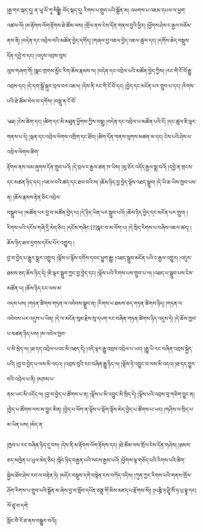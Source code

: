 ﻿  
།རྒྱ་གར་སྐད་དུ། ན་ཡཱ་ལོ་ཀཱ་སིདྡྷི། བོད་སྐད་དུ། རིགས་པ་གྲུབ་པའི་སྒྲོན་མ། འཕགས་པ་འཇམ་དཔལ་ལ་ཕྱག་  
འཚལ་ལོ། །མ་རྟོགས་ལོག་རྟོགས་ཐེ་ཚོམ་ལས། །གྲོལ་ནས་ངེས་དོན་གནས་བྱའི་ཕྱིར། །ཕྱོགས་ཤེས་ང་རྒྱལ་བཅོམ་ནས་ནི། །བདེན་དང་འབྲེལ་བའི་མཚོན་བྱེད་དགོད། །གཞལ་བྱ་འཇལ་བྱེད་འཇལ་ཚུལ་དང། །དགོས་ཆེད་བསྡུས་དོན་དབྱེ་བ་དང། །འདུས་འབྲས་བུས་  
ལུས་གཞག་གོ། །སྣང་གྲགས་མྱོང་རིག་ཆོས་རྣམས་ལ། །བདེན་དང་འབྲེལ་པའི་མཚོན་བྱེད་ཀྱིས། །རང་གི་ངོ་བོ་རྒྱུ་འབྲས་དང། །དེ་དག་སྒྲོ་སྐུར་བྲལ་བར་འཇལ། །དེས་ནི་རང་གི་ངོ་བོ་དང། །བྱེད་དང་མངོན་པར་གྲུབ་པ་དང། །རིགས་པའི་ཐེ་ཚོམ་སེལ་བ་དགོས། །བསྡུ་ན་ངོ་བོ་  
  
༄༅། །ངེས་ཚིག་དང། །ཚིག་དང་མི་མཐུན་ཕྱོགས་ཀྱིས་བསྡུ། །བདེན་དང་འབྲེལ་པ་མཚོན་པའི་ངོ། །དང་ཚུལ་ཇི་ལྟར་གནས་པ་དེ། །ལྡན་དང་འབྲེལ་ལེགས་འགྲིག་དང་ཐོབ། །ཚིག་དོན་གནས་ལུགས་མཚན་མ་དང། ངེས་པའི་ཤེས་པ་འབྲེལ་ལེགས་ཚིག་  
རྟོགས་ནས་ལམ་ཞུགས་དོན་གྲུབ་པའོ། །དེ་བྲལ་ང་རྒྱལ་ཚན་ཁ་ཡིས། །མུ་ཅོར་འདོད་རྒྱལ་སྨྲ་བའོ། །དབྱེ་ན་གྲངས་དང་མཚན་ཉིད་དང། །འཇལ་བའི་ཚད་དང་ཐལ་བའི་ས། །ཆོས་ཉིད་བྱ་བྱེད་ལྟོས་འཐད་སྒྲུབ། །དེ་ཡི་ཆ་ཡིས་ཁྱབ་པས་ན། །ཆོས་རྣམས་རྟེན་ཅིང་འབྲེལ་  
བསྒྲུབ་པ། །མཚོན་པར་བྱ་བ་མཚོན་བྱེད་པ། །དེ་ཉིད་ཡིན་པར་སྒྲུབ་པའོ། །ཆོས་ཉིད་བྱེད་དང་མངོན་པར་གྲུབ། །རིགས་པའི་དངོས་གཞི་དྲི་མེད་ཅིང། །དངོས་གཞིང་[?]སྣང་བ་མ་ལོག་པ། །དེ་སྲིད་རིགས་པ་བཞིས་འཇལ་ཚད། །ཆོས་ཉིད་ཐལ་དྲགས་དངོས་པོར་འགྱུར། །  
བྱ་བ་བྱེད་པ་རྒྱུར་སྨྲར་འགྱུར། །ལྟོས་པ་ལྟོས་དགོས་དབང་ཕྱུག་རྒྱུ། །འཐད་སྒྲུབ་མངོན་པའི་ང་རྒྱལ་འགྱུར། །འདུས་ཐམས་ཅད་ཆོས་ཉིད་དེ། །ཇི་ལྟར་སྒྲུབ་ཀྱང་བྱ་བྱེད་དང། །ལྟོས་པའི་རིགས་པས་གྲུབ་པ་ལ། །འཐད་པ་སྒྲུབ་པས་ངེས་མཚོན་པ། །ཆོས་ཉིད་ངང་ལས་མ་  
འདས་པས། །གཏན་ཚིགས་གཏན་ལ་འབེབས་སྒྲུབ་ན། །རིགས་པ་ཐམས་ཅད་གཏན་ཚིགས་ཉིད། །གཏན་ལ་འབེབས་པར་འདུས་པ་ཡིན། །དེ་ལ་མངོན་སུམ་རྗེས་སུ་དཔག་རང་བཞིན་གཏན་ཚིགས་ཉིད་འདུས་ཏེ། །དེ་ཆོས་ཁྱབ་པ་མཚན་ཉིད་པས། །མ་འབེལ་ཁྱབ་  
པ་མི་སྲེད་ལ། །ཐ་དད་འབྲེལ་པའང་མི་འཐད་དེ། །འདི་ལྟར་རྒྱུ་འབྲས་འབྲེལ་པ་ཡང། །རྒྱུ་ཡི་རང་བཞིན་འབྲས་སྐྱེད་པའི། །བྱ་བ་བྱེད་པ་ལས་མི་འདའ། །འབྲས་བུའི་རང་བཞིན་རྒྱུ་ཉིད་ལ། །ལྟོས་ཏེ་འབྱུང་བ་ལས་མི་འདའ། །ཐ་དད་གྱུར་བའི་འབྲེལ་པ་ནི། །མཁས་པ་  
ནམ་ཡང་མི་འདོད་ལ། །བྱ་བ་བྱེད་པ་ཚོགས་པ་ན། །ལྟོས་པ་མི་འབྱུང་མི་སྲིད་དེ། །ལྟོས་པའི་འབྲས་བུ་གཅིག་བྱུང་ན། །བྱེད་པ་ཚོགས་ལས་མ་བྱུང་མིན། །བྱེད་པ་ལོག་ན་ལྟོས་པ་ལྡོག་ལྟོས་མེད་བྱེད་པ་ཚོགས་པ་ཡང། །གཤིས་ལ་སྲིད་པ་མ་ཡིན་པས། །མེད་ན་  
  
།ཁྱབ་པ་རང་བཞིན་ཉིད་དུ་བས། །དེས་ནི་མ་རྟོགས་ལོག་རྟོགས་དང། །ཐེ་ཚོམ་ལས་གྲོལ་ངེས་དོན་གཤེས། །ཐམས་ཅད་མཁྱེན་པ་ཡུལ་མེད་ཅིང། །སྟོང་ཉིད་བརྒྱན་པའི་སངས་རྒྱས་པའོ། །ཕྱོགས་ལྟ་གཅོད་པའི་རིགས་པའི་ཚིག་  
སྐྱེས་ཐོབ་ཤེས་རབ་ལ་བརྟེན་ཏེ། །མདོར་བསྡུས་དགེ་བསྙེན་ངས་བཀོད་འདིས། །ཀུན་ཀྱང་རིགས་པའི་གནས་གྲོལ་ཤོག་རིགས་པ་གྲུབ་པའི་སྒྲོན་མ་ཞེས་བྱ་བ་སློབ་དཔོན་ཙནྡྲ་གོ་མིས་མཛད་པ་རྫོགས་སོ།། །།པཎྜི་ཏ་ཤྲཱི་སིཾ་ཧ་པྲ་བྷཱ་དང། ལོ་ཙཱ་བ་དགེ་  
སློང་བཻ་རོ་ཙ་ནས་བསྒྱུར་བའོ།།  
  
  
